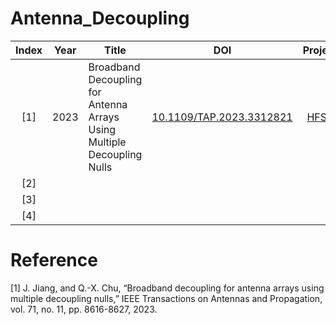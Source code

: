 # Antenna_Decoupling
|Index|Year|Title|DOI|Project|
| :-: | :-: | - | :-: | :-: |
|[1]|2023|Broadband Decoupling for Antenna Arrays Using Multiple Decoupling Nulls|[10.1109/TAP.2023.3312821](https://doi.org/10.1109/TAP.2023.3312821)|[HFSS](https://github.com/kaiifu/Antenna_Decoupling/tree/main/Decoupling_Null)|
|[2]|
|[3]|
|[4]|
# Reference
[1] J. Jiang, and Q.-X. Chu, “Broadband decoupling for antenna arrays using multiple decoupling nulls,” IEEE Transactions on Antennas and Propagation, vol. 71, no. 11, pp. 8616-8627, 2023.
